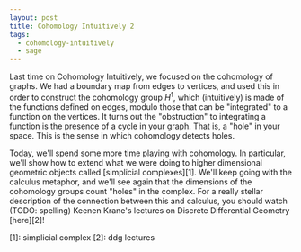 ```yaml
---
layout: post
title: Cohomology Intuitively 2
tags:
  - cohomology-intuitively
  - sage
---
```


Last time on Cohomology Intuitively, we focused on the cohomology of 
graphs. We had a <span class="defn">boundary map</span> from edges to
vertices, and used this in order to construct the cohomology group
$H^1$, which (intuitively) is made of the functions defined on edges,
modulo those that can be "integrated" to a function on the vertices.
It turns out the "obstruction" to integrating a function is the presence
of a cycle in your graph. That is, a "hole" in your space. This is the 
sense in which cohomology detects holes.

Today, we'll spend some more time playing with cohomology. In particular,
we'll show how to extend what we were doing to higher dimensional geometric
objects called [simplicial complexes][1]. We'll keep going with the calculus
metaphor, and we'll see again that the dimensions of the cohomology groups
count "holes" in the complex. For a really stellar description of the 
connection between this and calculus, you should watch (TODO: spelling)
Keenen Krane's lectures on Discrete Differential Geometry 
[here][2]!



<div class="linked_auto">
<script type="text/x-sage">
@interact
def _(Simplices = input_box([['a','w','x','y'], ['b', 'c', 'd'], ['b','c','e'], ['b','d','e'], ['c','d','e']], width=50), auto_update=False):

    S = SimplicialComplex(Simplices)

    S1 = S.graph()
    pos = S1.layout(dim=3)

    p = S1.plot3d(pos3d=pos)

    # loop over the 2-cells
    try:
      for (v1,v2,v3) in S.cells()[2]:
        p += polygon3d([pos[v1],pos[v2],pos[v3]], opacity=0.3)
    except KeyError:
      pass

    # loop over the 3-cells
    try:
      for (v1,v2,v3,v4) in S.cells()[3]:
        p += polygon3d([pos[v1],pos[v2],pos[v3],pos[v4]])
    except KeyError:
      pass

    show(p)
    
</script>
</div>

[1]: simplicial complex
[2]: ddg lectures
